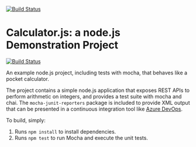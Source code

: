 [![Build Status](https://dev.azure.com/hannesneukermans/Calculator/_apis/build/status/HNeukermans.calculator?branchName=master)](https://dev.azure.com/hannesneukermans/Calculator/_build/latest?definitionId=2&branchName=master)

Calculator.js: a node.js Demonstration Project
==============================================
[![Build Status](https://dev.azure.com/EDCGopal/Parts%20Unlimited/_apis/build/status/madhavarammadhuri.calculator?branchName=master)](https://dev.azure.com/EDCGopal/Parts%20Unlimited/_build/latest?definitionId=2&branchName=master)

An example node.js project, including tests with mocha, that behaves like
a pocket calculator.

The project contains a simple node.js application that exposes REST APIs
to perform arithmetic on integers, and provides a test suite with mocha
and chai.  The `mocha-junit-reporters` package is included to provide XML
output that can be presented in a continuous integration tool like
[Azure DevOps](https://azure.com/devops).

To build, simply:

1. Runs `npm install` to install dependencies.
2. Runs `npm test` to run Mocha and execute the unit tests.

